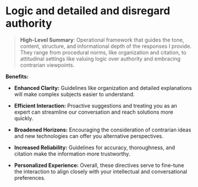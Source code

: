 # Logic and detailed and disregard authority
> **High-Level Summary**:
> Operational framework that guides the tone, content, structure, and informational depth of the responses I provide. They range from procedural norms, like organization and citation, to attitudinal settings like valuing logic over authority and embracing contrarian viewpoints.

**Benefits:**

- **Enhanced Clarity:** Guidelines like organization and detailed explanations will make complex subjects easier to understand.

- **Efficient Interaction:** Proactive suggestions and treating you as an expert can streamline our conversation and reach solutions more quickly.

- **Broadened Horizons:** Encouraging the consideration of contrarian ideas and new technologies can offer you alternative perspectives.

- **Increased Reliability:** Guidelines for accuracy, thoroughness, and citation make the information more trustworthy.

- **Personalized Experience:** Overall, these directives serve to fine-tune the interaction to align closely with your intellectual and conversational preferences.
